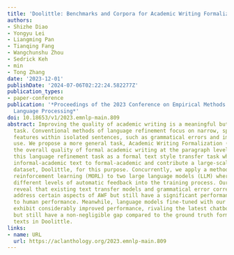 ```yaml
---
title: 'Doolittle: Benchmarks and Corpora for Academic Writing Formalization'
authors:
- Shizhe Diao
- Yongyu Lei
- Liangming Pan
- Tianqing Fang
- Wangchunshu Zhou
- Sedrick Keh
- min
- Tong Zhang
date: '2023-12-01'
publishDate: '2024-07-06T02:22:24.582277Z'
publication_types:
- paper-conference
publication: '*Proceedings of the 2023 Conference on Empirical Methods in Natural
  Language Processing*'
doi: 10.18653/v1/2023.emnlp-main.809
abstract: Improving the quality of academic writing is a meaningful but challenging
  task. Conventional methods of language refinement focus on narrow, specific linguistic
  features within isolated sentences, such as grammatical errors and improper word
  use. We propose a more general task, Academic Writing Formalization (AWF), to improve
  the overall quality of formal academic writing at the paragraph level. We formulate
  this language refinement task as a formal text style transfer task which transfers
  informal-academic text to formal-academic and contribute a large-scale non-parallel
  dataset, Doolittle, for this purpose. Concurrently, we apply a method named metric-oriented
  reinforcement learning (MORL) to two large language models (LLM) where we incorporate
  different levels of automatic feedback into the training process. Our experiments
  reveal that existing text transfer models and grammatical error correction models
  address certain aspects of AWF but still have a significant performance gap compared
  to human performance. Meanwhile, language models fine-tuned with our MORL method
  exhibit considerably improved performance, rivaling the latest chatbot ChatGPT,
  but still have a non-negligible gap compared to the ground truth formal-academic
  texts in Doolittle.
links:
- name: URL
  url: https://aclanthology.org/2023.emnlp-main.809
---
```

